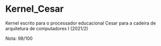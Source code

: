 # Kernel_Cesar

Kernel escrito para o processador educacional Cesar para a cadeira de arquitetura de computadores I (2021/2)

Nota: 98/100
